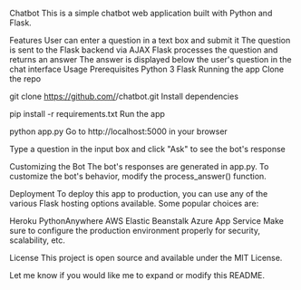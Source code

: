 Chatbot
This is a simple chatbot web application built with Python and Flask.

Features
User can enter a question in a text box and submit it
The question is sent to the Flask backend via AJAX
Flask processes the question and returns an answer
The answer is displayed below the user's question in the chat interface
Usage
Prerequisites
Python 3
Flask
Running the app
Clone the repo

git clone https://github.com/<your-username>/chatbot.git
Install dependencies

pip install -r requirements.txt 
Run the app

python app.py
Go to http://localhost:5000 in your browser

Type a question in the input box and click "Ask" to see the bot's response

Customizing the Bot
The bot's responses are generated in app.py. To customize the bot's behavior, modify the process_answer() function.

Deployment
To deploy this app to production, you can use any of the various Flask hosting options available. Some popular choices are:

Heroku
PythonAnywhere
AWS Elastic Beanstalk
Azure App Service
Make sure to configure the production environment properly for security, scalability, etc.

License
This project is open source and available under the MIT License.

Let me know if you would like me to expand or modify this README.